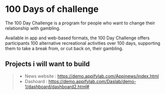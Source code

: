 
# 100 Days of challenge 
The 100 Day Challenge is a program for people who want to change their relationship with gambling.

Available in app and web-based formats, the 100 Day Challenge offers participants 100 alternative recreational activities over 100 days, supporting them to take a break from, or cut back on, their gambling.

## Projects i will want to build 

> - News website : https://demo.appifylab.com/Appinews/index.html
> - Dashoard : https://demo.appifylab.com/Daslab/demo-1/dashboard/dashboard2.html#

